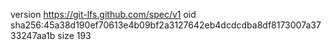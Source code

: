 version https://git-lfs.github.com/spec/v1
oid sha256:45a38d190ef70613e4b09bf2a3127642eb4dcdcdba8df8173007a3733247aa1b
size 193
